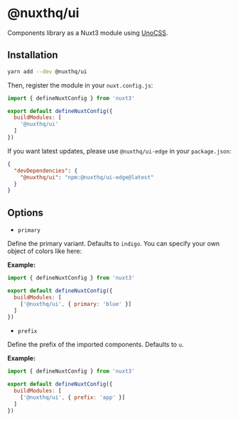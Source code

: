 # @nuxthq/ui

Components library as a Nuxt3 module using [UnoCSS](https://github.com/antfu/unocss).

## Installation

```bash
yarn add --dev @nuxthq/ui
```

Then, register the module in your `nuxt.config.js`:

```js
import { defineNuxtConfig } from 'nuxt3'

export default defineNuxtConfig({
  buildModules: [
    '@nuxthq/ui'
  ]
})
```

If you want latest updates, please use `@nuxthq/ui-edge` in your `package.json`:

```json
{
  "devDependencies": {
    "@nuxthq/ui": "npm:@nuxthq/ui-edge@latest"
  }
}
```

## Options

- `primary`

Define the primary variant. Defaults to `indigo`. You can specify your own object of colors like here:

**Example:**

```js
import { defineNuxtConfig } from 'nuxt3'

export default defineNuxtConfig({
  buildModules: [
    ['@nuxthq/ui', { primary: 'blue' }]
  ]
})
```

- `prefix`

Define the prefix of the imported components. Defaults to `u`.

**Example:**

```js
import { defineNuxtConfig } from 'nuxt3'

export default defineNuxtConfig({
  buildModules: [
    ['@nuxthq/ui', { prefix: 'app' }]
  ]
})
```
